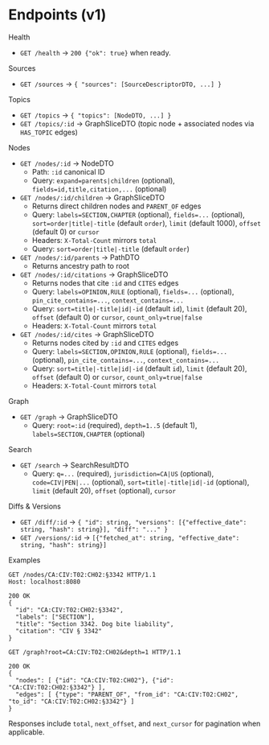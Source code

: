 # Endpoints (v1)

Health
- `GET /health` → `200 {"ok": true}` when ready.

Sources
- `GET /sources` → `{ "sources": [SourceDescriptorDTO, ...] }`

Topics
- `GET /topics` → `{ "topics": [NodeDTO, ...] }`
- `GET /topics/:id` → GraphSliceDTO (topic node + associated nodes via `HAS_TOPIC` edges)

Nodes
- `GET /nodes/:id` → NodeDTO
  - Path: `:id` canonical ID
  - Query: `expand=parents|children` (optional), `fields=id,title,citation,...` (optional)
- `GET /nodes/:id/children` → GraphSliceDTO
  - Returns direct children nodes and `PARENT_OF` edges
  - Query: `labels=SECTION,CHAPTER` (optional), `fields=...` (optional), `sort=order|title|-title` (default `order`), `limit` (default 1000), `offset` (default 0) or `cursor`
  - Headers: `X-Total-Count` mirrors `total`
  - Query: `sort=order|title|-title` (default `order`)
- `GET /nodes/:id/parents` → PathDTO
  - Returns ancestry path to root
- `GET /nodes/:id/citations` → GraphSliceDTO
  - Returns nodes that cite `:id` and `CITES` edges
  - Query: `labels=OPINION,RULE` (optional), `fields=...` (optional), `pin_cite_contains=...`, `context_contains=...`
  - Query: `sort=title|-title|id|-id` (default `id`), `limit` (default 20), `offset` (default 0) or `cursor`, `count_only=true|false`
  - Headers: `X-Total-Count` mirrors `total`
- `GET /nodes/:id/cites` → GraphSliceDTO
  - Returns nodes cited by `:id` and `CITES` edges
  - Query: `labels=SECTION,OPINION,RULE` (optional), `fields=...` (optional), `pin_cite_contains=...`, `context_contains=...`
  - Query: `sort=title|-title|id|-id` (default `id`), `limit` (default 20), `offset` (default 0) or `cursor`, `count_only=true|false`
  - Headers: `X-Total-Count` mirrors `total`

Graph
- `GET /graph` → GraphSliceDTO
  - Query: `root=:id` (required), `depth=1..5` (default 1), `labels=SECTION,CHAPTER` (optional)

Search
- `GET /search` → SearchResultDTO
  - Query: `q=...` (required), `jurisdiction=CA|US` (optional), `code=CIV|PEN|...` (optional), `sort=title|-title|id|-id` (optional), `limit` (default 20), `offset` (optional), `cursor`

Diffs & Versions
- `GET /diff/:id` → `{ "id": string, "versions": [{"effective_date": string, "hash": string}], "diff": "..." }`
- `GET /versions/:id` → `[{"fetched_at": string, "effective_date": string, "hash": string}]`

Examples
```http
GET /nodes/CA:CIV:T02:CH02:§3342 HTTP/1.1
Host: localhost:8080

200 OK
{
  "id": "CA:CIV:T02:CH02:§3342",
  "labels": ["SECTION"],
  "title": "Section 3342. Dog bite liability",
  "citation": "CIV § 3342"
}
```

```http
GET /graph?root=CA:CIV:T02:CH02&depth=1 HTTP/1.1

200 OK
{
  "nodes": [ {"id": "CA:CIV:T02:CH02"}, {"id": "CA:CIV:T02:CH02:§3342"} ],
  "edges": [ {"type": "PARENT_OF", "from_id": "CA:CIV:T02:CH02", "to_id": "CA:CIV:T02:CH02:§3342"} ]
}
```
Responses include `total`, `next_offset`, and `next_cursor` for pagination when applicable.
